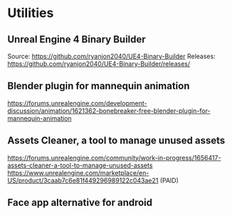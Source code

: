 # Utilities

## Unreal Engine 4 Binary Builder

Source: https://github.com/ryanjon2040/UE4-Binary-Builder
Releases: https://github.com/ryanjon2040/UE4-Binary-Builder/releases/

## Blender plugin for mannequin animation
https://forums.unrealengine.com/development-discussion/animation/1621362-bonebreaker-free-blender-plugin-for-mannequin-animation

## Assets Cleaner, a tool to manage unused assets 
https://forums.unrealengine.com/community/work-in-progress/1656417-assets-cleaner-a-tool-to-manage-unused-assets
https://www.unrealengine.com/marketplace/en-US/product/3caab7c6e81f449296989122c043ae21 (PAID)

## Face app alternative for android
